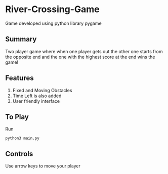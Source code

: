 # River-Crossing-Game
Game developed using python library pygame
## Summary
Two player game where when one player gets out the other one starts from the opposite end and the one with the highest score at the end wins the game!
## Features
1. Fixed and Moving Obstacles
2. Time Left is also added
3. User friendly interface
## To Play
Run
```
python3 main.py
```
## Controls
Use arrow keys to move your player
